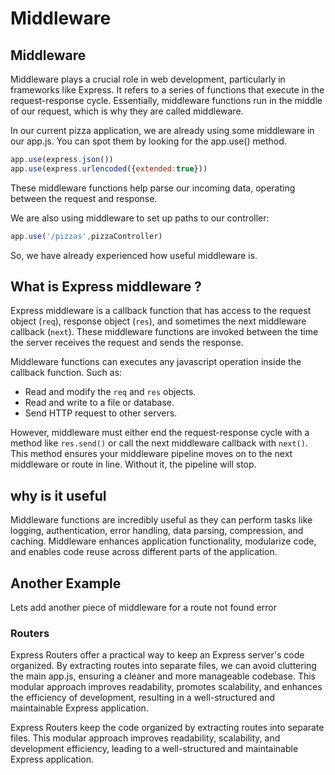 # Middleware 

## Middleware

Middleware plays a crucial role in web development, particularly in frameworks like Express. It refers to a series of functions that execute in the request-response cycle. Essentially, middleware functions run in the middle of our request, which is why they are called middleware.

In our current pizza application, we are already using some middleware in our app.js. You can spot them by looking for the app.use() method.

```javascript
app.use(express.json())
app.use(express.urlencoded({extended:true}))

```
These middleware functions help parse our incoming data, operating between the request and response. 

We are also using middleware to set up paths to our controller:

```javascript 
app.use('/pizzas',pizzaController)
```
So, we have already experienced how useful middleware is.

## What is Express middleware ?

Express middleware is a callback function that has access to the request object (`req`), response object (`res`), and sometimes the next middleware callback (`next`). These middleware functions are invoked between the time the server receives the request and sends the response.

Middleware functions can executes any javascript operation inside the callback function. Such as:
- Read and modify the `req` and `res` objects.
- Read and write to a file or database.
- Send HTTP request to other servers.
  
However, middleware must either end the request-response cycle with a method like `res.send()` or call the next middleware callback with `next()`. This method ensures your middleware pipeline moves on to the next middleware or route in line. Without it, the pipeline will stop.


## why is it useful 

Middleware functions are incredibly useful as they can perform tasks like logging, authentication, error handling, data parsing, compression, and caching. Middleware enhances application functionality, modularize code, and enables code reuse across different parts of the application.

## Another Example 

Lets add another piece of middleware for a route not found error

### Routers

Express Routers offer a practical way to keep an Express server's code organized. By extracting routes into separate files, we can avoid cluttering the main app.js, ensuring a cleaner and more manageable codebase. This modular approach improves readability, promotes scalability, and enhances the efficiency of development, resulting in a well-structured and maintainable Express application.

Express Routers keep the code organized by extracting routes into separate files. This modular approach improves readability, scalability, and development efficiency, leading to a well-structured and maintainable Express application.